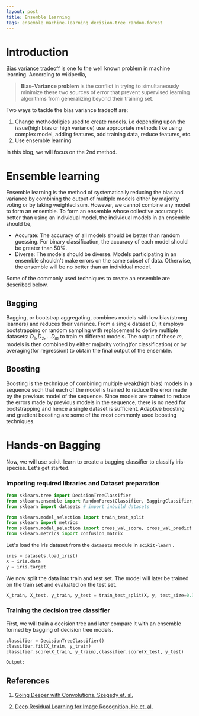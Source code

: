 ```yaml
---
layout: post
title: Ensemble Learning
tags: ensemble machine-learning decision-tree random-forest
---
```


# Introduction

[Bias variance tradeoff](https://en.wikipedia.org/wiki/Bias–variance_tradeoff) is one fo the well known problem in machine learning. According to wikipedia,  

   >**Bias–Variance problem** is the conflict in trying to simultaneously minimize these two sources of error that prevent supervised learning algorithms from generalizing beyond their training set.
    
Two ways to tackle the bias variance tradeoff are:  
1. Change methodoligies used to create models. i.e depending upon the issue(high bias or high variance) use appropriate methods like using complex model, adding features, add training data, reduce features, etc.   
2. Use ensemble learning

In this blog, we will focus on the 2nd method.  


# Ensemble learning
Ensemble learning is the method of systematically reducing the bias and variance by combining the output of multiple models either by majority voting or by taking weighted sum. However, we cannot combine any model to form an ensemble. To form an ensemble whose collective accuracy is better than using an individual model, the individual models in an ensemble should be,    

- Accurate: The accuracy of all models should be better than random guessing. For binary classification, the accuracy of each model should be greater than 50%.   
- Diverse: The models should be diverse. Models participating in an ensemble shouldn't make errors on the same subset of data. Otherwise, the ensemble will be no better than an individual model.   

Some of the commonly used techniques to create an ensemble are described below.   

## Bagging

Bagging, or bootstrap aggregating, combines models with low bias(strong learners) and reduces their variance. From a single dataset $D$, it employs bootstrapping or random sampling with replacement to derive multiple datasets: $D_1, D_2, ... D_m$ to train $m$ different models. The output of these $m$, models is then combined by either majority voting(for classification) or by averaging(for regression) to obtain the final output of the ensemble.  

## Boosting
Boosting is the technique of combining multiple weak(high bias) models in a sequence such that each of the model is trained to reduce the error made by the previous model of the sequence. Since models are trained to reduce the errors made by previous models in the sequence, there is no need for bootstrapping and hence a single dataset is sufficient. Adaptive boosting and gradient boosting are some of the most commonly used boosting techniques.  

# Hands-on Bagging
Now, we will use scikit-learn to create a bagging classifier to classify iris-species. Let's get started.  

### Importing required libraries and Dataset preparation

```python
from sklearn.tree import DecisionTreeClassifier
from sklearn.ensemble import RandomForestClassifier, BaggingClassifier, GradientBoostingClassifier,AdaBoostClassifier
from sklearn import datasets # import inbuild datasets

from sklearn.model_selection import train_test_split
from sklearn import metrics
from sklearn.model_selection import cross_val_score, cross_val_predict
from sklearn.metrics import confusion_matrix
```
Let's load the iris dataset from the `datasets` module in `scikit-learn`
.
```python
iris = datasets.load_iris()
X = iris.data
y = iris.target
```
We now split the data into train and test set. The model will later be trained on the train set and evaluated on the test set.
```python
X_train, X_test, y_train, y_test = train_test_split(X, y, test_size=0.3)
```

### Training the decision tree classifier
First, we will train a decision tree and later compare it with an ensemble formed by bagging of decision tree models. 
```python
classifier = DecisionTreeClassifier()
classifier.fit(X_train, y_train)
classifier.score(X_train, y_train),classifier.score(X_test, y_test)
```

```bash
Output:  

```


## References

1. [Going Deeper with Convolutions, Szegedy et. al.](https://static.googleusercontent.com/media/research.google.com/en//pubs/archive/43022.pdf)

2. [Deep Residual Learning for Image Recognition, He et. al.](https://arxiv.org/pdf/1512.03385.pdf)
